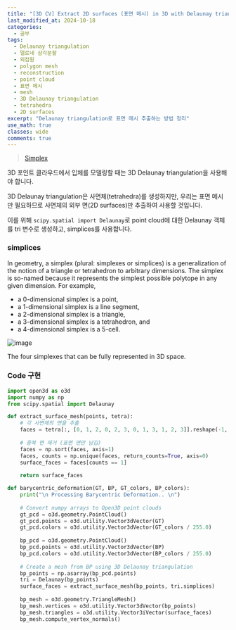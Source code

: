 ```yaml
---
title: "[3D CV] Extract 2D surfaces (표면 메시) in 3D with Delaunay triangulation"
last_modified_at: 2024-10-18
categories:
  - 공부
tags:
  - Delaunay triangulation
  - 델로네 삼각분할
  - 외접원
  - polygon mesh
  - reconstruction
  - point cloud
  - 표면 메시
  - mesh
  - 3D Delaunay triangulation
  - tetrahedra
  - 2D surfaces
excerpt: "Delaunay triangulation로 표면 메시 추출하는 방법 정리"
use_math: true
classes: wide
comments: true
---
```


> [Simplex](https://en.wikipedia.org/wiki/Simplex)

3D 포인트 클라우드에서 입체를 모델링할 때는 3D Delaunay triangulation을 사용해야 합니다.

3D Delaunay triangulation은 사면체(tetrahedra)를 생성하지만, 우리는 표면 메시만 필요하므로 사면체의 외부 면(2D surfaces)만 추출하여 사용할 것입니다.

이를 위해 `scipy.spatial import Delaunay`로 point cloud에 대한 Delaunay 객체를 tri 변수로 생성하고, simplices를 사용합니다.

### simplices

In geometry, a simplex (plural: simplexes or simplices) is a generalization of the notion of a triangle or tetrahedron to arbitrary dimensions. The simplex is so-named because it represents the simplest possible polytope in any given dimension. For example,

- a 0-dimensional simplex is a point,
- a 1-dimensional simplex is a line segment,
- a 2-dimensional simplex is a triangle,
- a 3-dimensional simplex is a tetrahedron, and
- a 4-dimensional simplex is a 5-cell.

![image](https://github.com/user-attachments/assets/adffe796-66ce-4529-b406-cf3bedd86042)

The four simplexes that can be fully represented in 3D space.

### Code 구현

```python
import open3d as o3d
import numpy as np
from scipy.spatial import Delaunay

def extract_surface_mesh(points, tetra):
    # 각 사면체의 면을 추출
    faces = tetra[:, [0, 1, 2, 0, 2, 3, 0, 1, 3, 1, 2, 3]].reshape(-1, 3)
    
    # 중복 면 제거 (표면 면만 남김)
    faces = np.sort(faces, axis=1)
    faces, counts = np.unique(faces, return_counts=True, axis=0)
    surface_faces = faces[counts == 1]
    
    return surface_faces

def barycentric_deformation(GT, BP, GT_colors, BP_colors):
    print("\n Processing Barycentric Deformation.. \n")
    
    # Convert numpy arrays to Open3D point clouds
    gt_pcd = o3d.geometry.PointCloud()
    gt_pcd.points = o3d.utility.Vector3dVector(GT)
    gt_pcd.colors = o3d.utility.Vector3dVector(GT_colors / 255.0)
    
    bp_pcd = o3d.geometry.PointCloud()
    bp_pcd.points = o3d.utility.Vector3dVector(BP)
    bp_pcd.colors = o3d.utility.Vector3dVector(BP_colors / 255.0)
    
    # Create a mesh from BP using 3D Delaunay triangulation
    bp_points = np.asarray(bp_pcd.points)
    tri = Delaunay(bp_points)
    surface_faces = extract_surface_mesh(bp_points, tri.simplices)
    
    bp_mesh = o3d.geometry.TriangleMesh()
    bp_mesh.vertices = o3d.utility.Vector3dVector(bp_points)
    bp_mesh.triangles = o3d.utility.Vector3iVector(surface_faces)
    bp_mesh.compute_vertex_normals()
```



